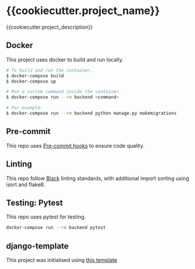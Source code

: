 # {{cookiecutter.project_name}}

{{cookiecutter.project_description}}

## Docker

This project uses docker to build and run locally.

```bash
# To build and run the container.
$ docker-compose build
$ docker-compose up

# Run a custom command inside the container.
$ docker-compose run --rm backend <command>

# For example:
$ docker-compose run --rm backend python manage.py makemigrations
```

## Pre-commit

This repo uses [Pre-commit hooks](https://pre-commit.com/#install) to ensure code quality.

## Linting

This repo follow [Black](https://github.com/psf/black) linting standards, with additional import sorting using isort and flake8.

## Testing: Pytest

This repo uses pytest for testing.

```bash
docker-compose run --rm backend pytest
```

## django-template

This project was initialised using [this template](https://github.com/swakeert/django-template)
